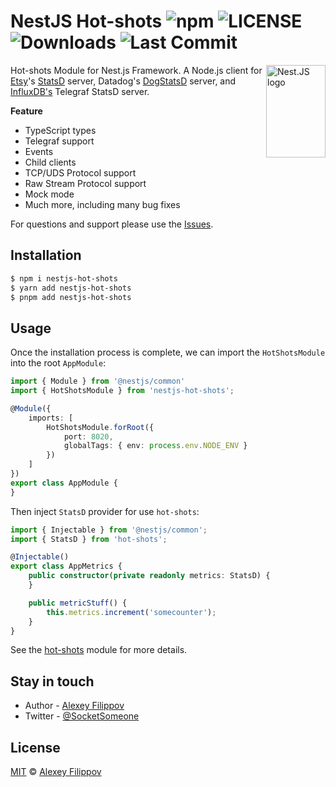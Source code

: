 # NestJS Hot-shots ![npm](https://img.shields.io/npm/v/nestjs-hot-shots) ![LICENSE](https://img.shields.io/npm/l/nestjs-hot-shots) ![Downloads](https://img.shields.io/npm/dm/nestjs-hot-shots) ![Last Commit](https://img.shields.io/github/last-commit/SocketSomeone/nestjs-hot-shots)

<img align="right" width="95" height="148" title="NestJS logotype" src="https://nestjs.com/img/logo-small.svg"  alt='Nest.JS logo'/>

Hot-shots Module for Nest.js Framework. A Node.js client for [Etsy](http://etsy.com)'s [StatsD](https://github.com/statsd/statsd) server, Datadog's [DogStatsD](https://docs.datadoghq.com/developers/dogstatsd/?tab=hostagent) server, and [InfluxDB's](https://github.com/influxdata/telegraf) Telegraf
StatsD server.

**Feature**

- TypeScript types
- Telegraf support
- Events
- Child clients
- TCP/UDS Protocol support
- Raw Stream Protocol support
- Mock mode
- Much more, including many bug fixes

For questions and support please use
the [Issues](https://github.com/SocketSomeone/nestjs-hot-shots/issues/new?assignees=&labels=question&template=question.yml).

## Installation

```bash
$ npm i nestjs-hot-shots
$ yarn add nestjs-hot-shots
$ pnpm add nestjs-hot-shots
```

## Usage

Once the installation process is complete, we can import the `HotShotsModule` into the root `AppModule`:

```typescript
import { Module } from '@nestjs/common'
import { HotShotsModule } from 'nestjs-hot-shots';

@Module({
    imports: [
        HotShotsModule.forRoot({
            port: 8020,
            globalTags: { env: process.env.NODE_ENV }
        })
    ]
})
export class AppModule {
}
```

Then inject `StatsD` provider for use `hot-shots`:

```typescript
import { Injectable } from '@nestjs/common';
import { StatsD } from 'hot-shots';

@Injectable()
export class AppMetrics {
    public constructor(private readonly metrics: StatsD) {
    }

    public metricStuff() {
        this.metrics.increment('somecounter');
    }
}
```

See the [hot-shots](https://www.npmjs.com/package/hot-shots) module for more details.

## Stay in touch

* Author - [Alexey Filippov](https://t.me/socketsomeone)
* Twitter - [@SocketSomeone](https://twitter.com/SocketSomeone)

## License

[MIT](https://github.com/SocketSomeone/nestjs-hot-shots/blob/master/LICENSE) © [Alexey Filippov](https://github.com/SocketSomeone)
